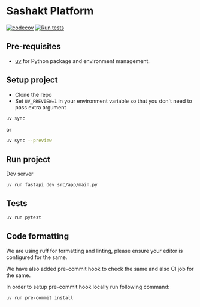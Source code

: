 # Sashakt Platform

[![codecov](https://codecov.io/gh/sashakt-platform/sashakt-backend/graph/badge.svg?token=4GXQFZHIJT)](https://codecov.io/gh/sashakt-platform/sashakt-backend) [![Run tests](https://github.com/sashakt-platform/sashakt-backend/actions/workflows/tests.yml/badge.svg)](https://github.com/sashakt-platform/sashakt-backend/actions/workflows/tests.yml)

## Pre-requisites

- [uv](https://docs.astral.sh/uv/) for Python package and environment management.

## Setup project

- Clone the repo
- Set `UV_PREVIEW=1` in your environment variable so that you don't need to pass extra argument

```bash
uv sync
```

or

```bash
uv sync --preview
```

## Run project

Dev server

```bash
uv run fastapi dev src/app/main.py
```

## Tests

```bash
uv run pytest
```

## Code formatting

We are using ruff for formatting and linting, please ensure your editor is configured for the same.

We have also added pre-commit hook to check the same and also CI job for the same.

In order to setup pre-commit hook locally run following command:

```bash
uv run pre-commit install
```
